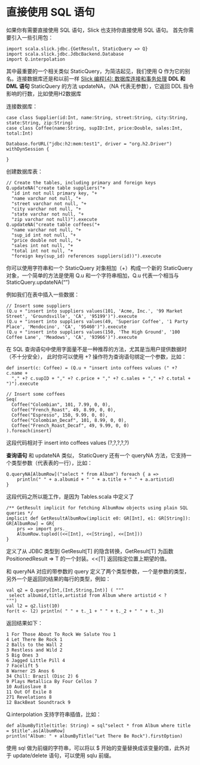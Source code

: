 # 直接使用 SQL 语句
如果你有需要直接使用 SQL 语句，Slick 也支持你直接使用 SQL 语句。
首先你需要引入一些引用包：
```
import scala.slick.jdbc.{GetResult, StaticQuery => Q}
import scala.slick.jdbc.JdbcBackend.Database
import Q.interpolation
```
其中最重要的一个相关类似 StaticQuery，为简洁起见，我们使用 Q 作为它的别名。连接数据库还是和以前一样 [Slick 编程(4): 数据库连接和事务处理](database-and-transaction-processing.md)
**DDL 和 DML 语句**
StaticQuery 的方法 updateNA，（NA 代表无参数），它返回 DDL 指令影响的行数，比如使用H2数据库

连接数据库：
```
case class Supplier(id:Int, name:String, street:String, city:String, state:String, zip:String)
case class Coffee(name:String, supID:Int, price:Double, sales:Int, total:Int)

Database.forURL("jdbc:h2:mem:test1", driver = "org.h2.Driver") withDynSession {

}
```
创建数据库表：
```
// Create the tables, including primary and foreign keys
Q.updateNA("create table suppliers("+
  "id int not null primary key, "+
  "name varchar not null, "+
  "street varchar not null, "+
  "city varchar not null, "+
  "state varchar not null, "+
  "zip varchar not null)").execute
Q.updateNA("create table coffees("+
  "name varchar not null, "+
  "sup_id int not null, "+
  "price double not null, "+
  "sales int not null, "+
  "total int not null, "+
  "foreign key(sup_id) references suppliers(id))").execute
```
你可以使用字符串和一个 StaticQuery 对象相加（+）构成一个新的 StaticQuery 对象，一个简单的方法是使用 Q.u 和一个字符串相加，Q.u 代表一个相当与 StaticQuery.updateNA(“”)

例如我们在表中插入一些数据：
```
// Insert some suppliers
(Q.u + "insert into suppliers values(101, 'Acme, Inc.', '99 Market Street', 'Groundsville', 'CA', '95199')").execute
(Q.u + "insert into suppliers values(49, 'Superior Coffee', '1 Party Place', 'Mendocino', 'CA', '95460')").execute
(Q.u + "insert into suppliers values(150, 'The High Ground', '100 Coffee Lane', 'Meadows', 'CA', '93966')").execute
```
在 SQL 查询语句中使用字面量不是一种推荐的方法，尤其是当用户提供数据时（不十分安全）， 此时你可以使用 +? 操作符为查询语句绑定一个参数，比如：
```
def insert(c: Coffee) = (Q.u + "insert into coffees values (" +? c.name +
  "," +? c.supID + "," +? c.price + "," +? c.sales + "," +? c.total + ")").execute

// Insert some coffees
Seq(
  Coffee("Colombian", 101, 7.99, 0, 0),
  Coffee("French_Roast", 49, 8.99, 0, 0),
  Coffee("Espresso", 150, 9.99, 0, 0),
  Coffee("Colombian_Decaf", 101, 8.99, 0, 0),
  Coffee("French_Roast_Decaf", 49, 9.99, 0, 0)
).foreach(insert)
```
这段代码相对于 insert into coffees values (?,?,?,?,?)

**查询语句**
和 updateNA 类似， StaticQuery 还有一个 queryNA 方法，它支持一个类型参数（代表表的一行），比如：
```
Q.queryNA[AlbumRow]("select * from Album") foreach { a => 
	println(" " + a.albumid + " " + a.title + " " + a.artistid)
}
```
这段代码之所以能工作，是因为 Tables.scala 中定义了
```
/** GetResult implicit for fetching AlbumRow objects using plain SQL queries */
implicit def GetResultAlbumRow(implicit e0: GR[Int], e1: GR[String]): GR[AlbumRow] = GR{
    prs => import prs._
    AlbumRow.tupled((<<[Int], <<[String], <<[Int]))
}

```
定义了从 JDBC 类型到 GetResult[T] 的隐含转换，GetResult[T] 为函数 PositionedResult => T 的一个封装。<<[T] 返回指定位置上期望的值。

和 queryNA 对应的带参数的 query 定义了两个类型参数，一个是参数的类型，另外一个是返回的结果的每行的类型，例如：
```
val q2 = Q.query[Int,(Int,String,Int)] ( """
 select albumid,title,artistid from Album where artistid < ?
""")
val l2 = q2.list(10)
for(t <- l2) println( " " + t._1 + " " + t._2 + " " + t._3)
```
返回结果如下：
```
1 For Those About To Rock We Salute You 1
4 Let There Be Rock 1
2 Balls to the Wall 2
3 Restless and Wild 2
5 Big Ones 3
6 Jagged Little Pill 4
7 Facelift 5
8 Warner 25 Anos 6
34 Chill: Brazil (Disc 2) 6
9 Plays Metallica By Four Cellos 7
10 Audioslave 8
11 Out Of Exile 8
271 Revelations 8
12 BackBeat Soundtrack 9

```
Q.interpolation 支持字符串插值，比如：
```
def albumByTitle(title: String) = sql"select * from Album where title = $title".as[AlbumRow]
println("Album: " + albumByTitle("Let There Be Rock").firstOption)
```

使用 sql 做为前缀的字符串，可以将以 $ 开始的变量替换成该变量的值，此外对于 update/delete 语句，可以使用 sqlu 前缀。